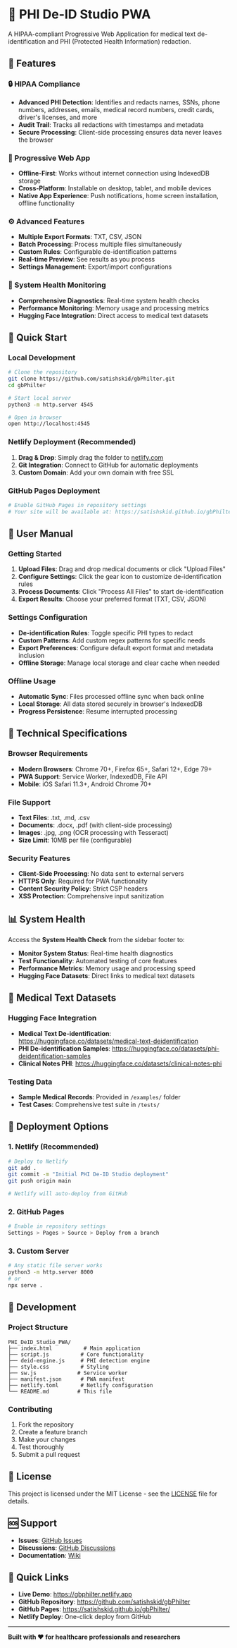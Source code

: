 # 🏥 PHI De-ID Studio PWA

A HIPAA-compliant Progressive Web Application for medical text de-identification and PHI (Protected Health Information) redaction.

## 🌟 Features

### 🔒 HIPAA Compliance
- **Advanced PHI Detection**: Identifies and redacts names, SSNs, phone numbers, addresses, emails, medical record numbers, credit cards, driver's licenses, and more
- **Audit Trail**: Tracks all redactions with timestamps and metadata
- **Secure Processing**: Client-side processing ensures data never leaves the browser

### 📱 Progressive Web App
- **Offline-First**: Works without internet connection using IndexedDB storage
- **Cross-Platform**: Installable on desktop, tablet, and mobile devices
- **Native App Experience**: Push notifications, home screen installation, offline functionality

### ⚙️ Advanced Features
- **Multiple Export Formats**: TXT, CSV, JSON
- **Batch Processing**: Process multiple files simultaneously
- **Custom Rules**: Configurable de-identification patterns
- **Real-time Preview**: See results as you process
- **Settings Management**: Export/import configurations

### 🎯 System Health Monitoring
- **Comprehensive Diagnostics**: Real-time system health checks
- **Performance Monitoring**: Memory usage and processing metrics
- **Hugging Face Integration**: Direct access to medical text datasets

## 🚀 Quick Start

### Local Development
```bash
# Clone the repository
git clone https://github.com/satishskid/gbPhilter.git
cd gbPhilter

# Start local server
python3 -m http.server 4545

# Open in browser
open http://localhost:4545
```

### Netlify Deployment (Recommended)
1. **Drag & Drop**: Simply drag the folder to [netlify.com](https://netlify.com)
2. **Git Integration**: Connect to GitHub for automatic deployments
3. **Custom Domain**: Add your own domain with free SSL

### GitHub Pages Deployment
```bash
# Enable GitHub Pages in repository settings
# Your site will be available at: https://satishskid.github.io/gbPhilter/
```

## 📖 User Manual

### Getting Started
1. **Upload Files**: Drag and drop medical documents or click "Upload Files"
2. **Configure Settings**: Click the gear icon to customize de-identification rules
3. **Process Documents**: Click "Process All Files" to start de-identification
4. **Export Results**: Choose your preferred format (TXT, CSV, JSON)

### Settings Configuration
- **De-identification Rules**: Toggle specific PHI types to redact
- **Custom Patterns**: Add custom regex patterns for specific needs
- **Export Preferences**: Configure default export format and metadata inclusion
- **Offline Storage**: Manage local storage and clear cache when needed

### Offline Usage
- **Automatic Sync**: Files processed offline sync when back online
- **Local Storage**: All data stored securely in browser's IndexedDB
- **Progress Persistence**: Resume interrupted processing

## 🔧 Technical Specifications

### Browser Requirements
- **Modern Browsers**: Chrome 70+, Firefox 65+, Safari 12+, Edge 79+
- **PWA Support**: Service Worker, IndexedDB, File API
- **Mobile**: iOS Safari 11.3+, Android Chrome 70+

### File Support
- **Text Files**: .txt, .md, .csv
- **Documents**: .docx, .pdf (with client-side processing)
- **Images**: .jpg, .png (OCR processing with Tesseract)
- **Size Limit**: 10MB per file (configurable)

### Security Features
- **Client-Side Processing**: No data sent to external servers
- **HTTPS Only**: Required for PWA functionality
- **Content Security Policy**: Strict CSP headers
- **XSS Protection**: Comprehensive input sanitization

## 📊 System Health

Access the **System Health Check** from the sidebar footer to:
- **Monitor System Status**: Real-time health diagnostics
- **Test Functionality**: Automated testing of core features
- **Performance Metrics**: Memory usage and processing speed
- **Hugging Face Datasets**: Direct links to medical text datasets

## 🏥 Medical Text Datasets

### Hugging Face Integration
- **Medical Text De-identification**: https://huggingface.co/datasets/medical-text-deidentification
- **PHI De-identification Samples**: https://huggingface.co/datasets/phi-deidentification-samples
- **Clinical Notes PHI**: https://huggingface.co/datasets/clinical-notes-phi

### Testing Data
- **Sample Medical Records**: Provided in `/examples/` folder
- **Test Cases**: Comprehensive test suite in `/tests/`

## 🚀 Deployment Options

### 1. Netlify (Recommended)
```bash
# Deploy to Netlify
git add .
git commit -m "Initial PHI De-ID Studio deployment"
git push origin main

# Netlify will auto-deploy from GitHub
```

### 2. GitHub Pages
```bash
# Enable in repository settings
Settings > Pages > Source > Deploy from a branch
```

### 3. Custom Server
```bash
# Any static file server works
python3 -m http.server 8000
# or
npx serve .
```

## 🔧 Development

### Project Structure
```
PHI_DeID_Studio_PWA/
├── index.html          # Main application
├── script.js          # Core functionality
├── deid-engine.js     # PHI detection engine
├── style.css          # Styling
├── sw.js             # Service worker
├── manifest.json      # PWA manifest
├── netlify.toml       # Netlify configuration
└── README.md         # This file
```

### Contributing
1. Fork the repository
2. Create a feature branch
3. Make your changes
4. Test thoroughly
5. Submit a pull request

## 📄 License

This project is licensed under the MIT License - see the [LICENSE](LICENSE) file for details.

## 🆘 Support

- **Issues**: [GitHub Issues](https://github.com/satishskid/gbPhilter/issues)
- **Discussions**: [GitHub Discussions](https://github.com/satishskid/gbPhilter/discussions)
- **Documentation**: [Wiki](https://github.com/satishskid/gbPhilter/wiki)

## 🎯 Quick Links

- **Live Demo**: https://gbphilter.netlify.app
- **GitHub Repository**: https://github.com/satishskid/gbPhilter
- **GitHub Pages**: https://satishskid.github.io/gbPhilter/
- **Netlify Deploy**: One-click deploy from GitHub

---

**Built with ❤️ for healthcare professionals and researchers**